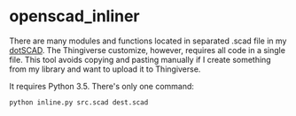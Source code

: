 # openscad_inliner

There are many modules and functions located in separated .scad file in my [dotSCAD](https://github.com/JustinSDK/dotSCAD). The Thingiverse customize, however, requires all code in a single file. This tool avoids copying and pasting manually if I create something from my library and want to upload it to Thingiverse.

It requires Python 3.5. There's only one command:

    python inline.py src.scad dest.scad